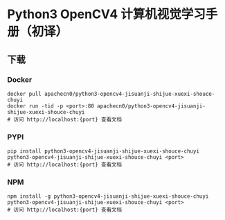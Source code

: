 # Python3 OpenCV4 计算机视觉学习手册（初译）

## 下载

### Docker

```
docker pull apachecn0/python3-opencv4-jisuanji-shijue-xuexi-shouce-chuyi
docker run -tid -p <port>:80 apachecn0/python3-opencv4-jisuanji-shijue-xuexi-shouce-chuyi
# 访问 http://localhost:{port} 查看文档
```

### PYPI

```
pip install python3-opencv4-jisuanji-shijue-xuexi-shouce-chuyi
python3-opencv4-jisuanji-shijue-xuexi-shouce-chuyi <port>
# 访问 http://localhost:{port} 查看文档
```

### NPM

```
npm install -g python3-opencv4-jisuanji-shijue-xuexi-shouce-chuyi
python3-opencv4-jisuanji-shijue-xuexi-shouce-chuyi <port>
# 访问 http://localhost:{port} 查看文档
```